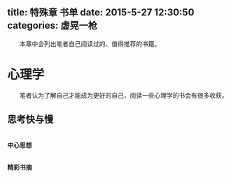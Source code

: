 title: 特殊章 书单
date: 2015-5-27 12:30:50
categories: 虚晃一枪
---
　　本章中会列出笔者自己阅读过的、值得推荐的书籍。

# 心理学 #
　　笔者认为了解自己才能成为更好的自己，阅读一些心理学的书会有很多收获。
## 思考快与慢 ##
<br>**中心思想**

<br>**精彩书摘**

<br><br>